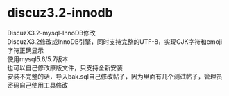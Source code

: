 # discuz3.2-innodb
DiscuzX3.2-mysql-InnoDB修改 </br>
DiscuzX3.2修改成InnoDB引擎，同时支持完整的UTF-8，实现CJK字符和emoji字符正确显示 </br>
使用mysql5.6/5.7版本 </br>
也可以自己修改原版文件，只支持全新安装 </br>
安装不完整的话，导入bak.sql自己修改帖子，因为里面有几个测试帖子，管理员密码自己使用工具修改</br>
